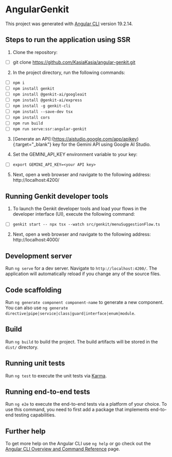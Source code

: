 # AngularGenkit

This project was generated with [Angular CLI](https://github.com/angular/angular-cli) version 19.2.14.

## Steps to run the application using SSR

1. Clone the repository:

- [ ] git clone https://github.com/KasiaKasia/angular-genkit.git

2. In the project directory, run the following commands:

- [ ] `npm i`
- [ ] `npm install genkit`
- [ ] `npm install @genkit-ai/googleait`
- [ ] `npm install @genkit-ai/express`
- [ ] `npm install -g genkit-cli`
- [ ] `npm install --save-dev tsx`
- [ ] `npm install cors`
- [ ] `npm run build`
- [ ] `npm run serve:ssr:angular-genkit`

3. [Generate an API]:(https://aistudio.google.com/app/apikey){:target="_blank"}  key for the Gemini API using Google AI Studio.

4. Set the GEMINI_API_KEY environment variable to your key:

- [ ] `export GEMINI_API_KEY=<your API key>`

5. Next, open a web browser and navigate to the following address: http://localhost:4200/


## Running Genkit developer tools

1. To launch the Genkit developer tools and load your flows in the developer interface (UI), execute the following command:

- [ ] `genkit start -- npx tsx --watch src/genkit/menuSuggestionFlow.ts`

2. Next, open a web browser and navigate to the following address: http://localhost:4000/


## Development server

Run `ng serve` for a dev server. Navigate to `http://localhost:4200/`. The application will automatically reload if you change any of the source files.

## Code scaffolding

Run `ng generate component component-name` to generate a new component. You can also use `ng generate directive|pipe|service|class|guard|interface|enum|module`.

## Build

Run `ng build` to build the project. The build artifacts will be stored in the `dist/` directory.

## Running unit tests

Run `ng test` to execute the unit tests via [Karma](https://karma-runner.github.io).

## Running end-to-end tests

Run `ng e2e` to execute the end-to-end tests via a platform of your choice. To use this command, you need to first add a package that implements end-to-end testing capabilities.

## Further help

To get more help on the Angular CLI use `ng help` or go check out the [Angular CLI Overview and Command Reference](https://angular.io/cli) page.
